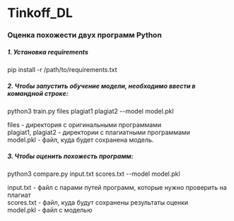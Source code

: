 # Tinkoff_DL
### Оценка похожести двух программ Python

##### 1. Установка requirements

   pip install -r /path/to/requirements.txt
   
##### 2. Чтобы запустить обучение модели, необходимо ввести в командной строке: 

   python3 train.py files plagiat1 plagiat2 --model model.pkl <br />
   
   files - директория с оригинальными программами <br />
   plagiat1, plagiat2 - директории с плагиатными программами <br />
   model.pkl - файл, куда будет сохранена модель.

##### 3. Чтобы оценить похожесть программ:

   python3 compare.py input.txt scores.txt --model model.pkl <br />
   
   input.txt - файл с парами путей программ, которые нужно проверить на плагиат <br />
   scores.txt - файл, куда будут сохранены результаты оценки <br />
   model.pkl - файл с моделью

